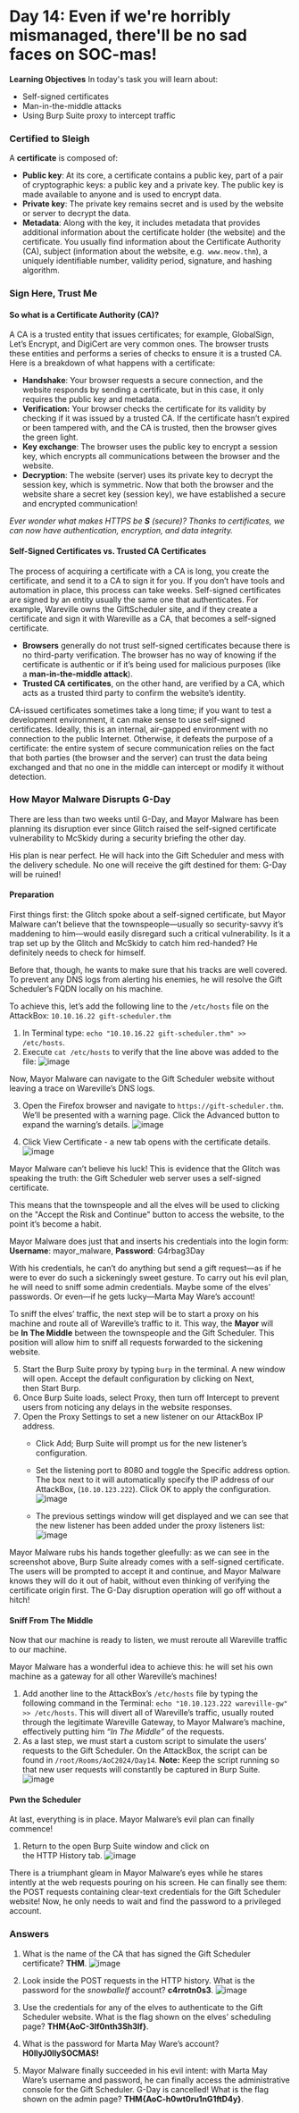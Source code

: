 # Day 14: Even if we're horribly mismanaged, there'll be no sad faces on SOC-mas!

**Learning Objectives**
In today's task you will learn about:
- Self-signed certificates
- Man-in-the-middle attacks
- Using Burp Suite proxy to intercept traffic


### Certified to Sleigh

A **certificate** is composed of:

- **Public key**: At its core, a certificate contains a public key, part of a pair of cryptographic keys: a public key and a private key. The public key is made available to anyone and is used to encrypt data.
- **Private key**: The private key remains secret and is used by the website or server to decrypt the data.
- **Metadata**: Along with the key, it includes metadata that provides additional information about the certificate holder (the website) and the certificate. You usually find information about the Certificate Authority (CA), subject (information about the website, e.g.` www.meow.thm`), a uniquely identifiable number, validity period, signature, and hashing algorithm.

### Sign Here, Trust Me

#### So what is a Certificate Authority (CA)?
A CA is a trusted entity that issues certificates; for example, GlobalSign, Let’s Encrypt, and DigiCert are very common ones. The browser trusts these entities and performs a series of checks to ensure it is a trusted CA. Here is a breakdown of what happens with a certificate:

- **Handshake**: Your browser requests a secure connection, and the website responds by sending a certificate, but in this case, it only requires the public key and metadata.
- **Verification:** Your browser checks the certificate for its validity by checking if it was issued by a trusted CA. If the certificate hasn’t expired or been tampered with, and the CA is trusted, then the browser gives the green light.
- **Key exchange**: The browser uses the public key to encrypt a session key, which encrypts all communications between the browser and the website.
- **Decryption**: The website (server) uses its private key to decrypt the session key, which is symmetric. Now that both the browser and the website share a secret key (session key), we have established a secure and encrypted communication!

*Ever wonder what makes HTTPS be **S** (secure)? Thanks to certificates, we can now have authentication, encryption, and data integrity.*

#### Self-Signed Certificates vs. Trusted CA Certificates
The process of acquiring a certificate with a CA is long, you create the certificate, and send it to a CA to sign it for you. If you don’t have tools and automation in place, this process can take weeks. Self-signed certificates are signed by an entity usually the same one that authenticates. For example, Wareville owns the GiftScheduler site, and if they create a certificate and sign it with Wareville as a CA, that becomes a self-signed certificate.

- **Browsers** generally do not trust self-signed certificates because there is no third-party verification. The browser has no way of knowing if the certificate is authentic or if it’s being used for malicious purposes (like a **man-in-the-middle attack**).
- **Trusted CA certificates**, on the other hand, are verified by a CA, which acts as a trusted third party to confirm the website’s identity.

CA-issued certificates sometimes take a long time; if you want to test a development environment, it can make sense to use self-signed certificates. Ideally, this is an internal, air-gapped environment with no connection to the public Internet. Otherwise, it defeats the purpose of a certificate: the entire system of secure communication relies on the fact that both parties (the browser and the server) can trust the data being exchanged and that no one in the middle can intercept or modify it without detection.

### How Mayor Malware Disrupts G-Day
There are less than two weeks until G-Day, and Mayor Malware has been planning its disruption ever since Glitch raised the self-signed certificate vulnerability to McSkidy during a security briefing the other day.

His plan is near perfect. He will hack into the Gift Scheduler and mess with the delivery schedule. No one will receive the gift destined for them: G-Day will be ruined!

#### Preparation
First things first: the Glitch spoke about a self-signed certificate, but Mayor Malware can’t believe that the townspeople—usually so security-savvy it’s maddening to him—would easily disregard such a critical vulnerability. Is it a trap set up by the Glitch and McSkidy to catch him red-handed? He definitely needs to check for himself.

Before that, though, he wants to make sure that his tracks are well covered. To prevent any DNS logs from alerting his enemies, he will resolve the Gift Scheduler’s FQDN locally on his machine.

To achieve this, let’s add the following line to the `/etc/hosts` file on the AttackBox: `10.10.16.22 gift-scheduler.thm`

1. In Terminal type: `echo "10.10.16.22 gift-scheduler.thm" >> /etc/hosts`.
2. Execute `cat /etc/hosts` to verify that the line above was added to the file:
![image](https://github.com/user-attachments/assets/86dc137b-9e84-48ce-8eb4-43d32df4df94)

Now, Mayor Malware can navigate to the Gift Scheduler website without leaving a trace on Wareville’s DNS logs.

3. Open the Firefox browser and navigate to `https://gift-scheduler.thm`. We’ll be presented with a warning page. Click the Advanced button to expand the warning’s details.
![image](https://github.com/user-attachments/assets/f1376269-6692-44b0-8bd0-0b8676089155)

4. Click View Certificate - a new tab opens with the certificate details.
![image](https://github.com/user-attachments/assets/9fa11992-33a8-4810-bcb3-39378f752375)

Mayor Malware can’t believe his luck! This is evidence that the Glitch was speaking the truth: the Gift Scheduler web server uses a self-signed certificate.

This means that the townspeople and all the elves will be used to clicking on the "Accept the Risk and Continue" button to access the website, to the point it’s become a habit.

Mayor Malware does just that and inserts his credentials into the login form:
**Username**: mayor_malware, **Password**: G4rbag3Day

With his credentials, he can’t do anything but send a gift request—as if he were to ever do such a sickeningly sweet gesture. To carry out his evil plan, he will need to sniff some admin credentials. Maybe some of the elves’ passwords. Or even—if he gets lucky—Marta May Ware’s account!

To sniff the elves’ traffic, the next step will be to start a proxy on his machine and route all of Wareville’s traffic to it. This way, the **Mayor** will be **In The Middle** between the townspeople and the Gift Scheduler. This position will allow him to sniff all requests forwarded to the sickening website.

5. Start the Burp Suite proxy by typing `burp` in the terminal. A new window will open. Accept the default configuration by clicking on Next, then Start Burp.
6. Once Burp Suite loads, select Proxy, then turn off Intercept to prevent users from noticing any delays in the website responses.
7. Open the Proxy Settings to set a new listener on our AttackBox IP address.
	- Click Add; Burp Suite will prompt us for the new listener’s configuration.
	- Set the listening port to 8080 and toggle the Specific address option. The box next to it will automatically specify the IP address of our AttackBox, (`10.10.123.222`). Click OK to apply the configuration.
![image](https://github.com/user-attachments/assets/6a8faf1a-15ff-4255-9ac4-e49bfcafe398)

	- The previous settings window will get displayed and we can see that the new listener has been added under the proxy listeners list:
![image](https://github.com/user-attachments/assets/b920c10b-b1ba-4ed8-bd0a-1e8ed4a90815)

Mayor Malware rubs his hands together gleefully: as we can see in the screenshot above, Burp Suite already comes with a self-signed certificate. The users will be prompted to accept it and continue, and Mayor Malware knows they will do it out of habit, without even thinking of verifying the certificate origin first. The G-Day disruption operation will go off without a hitch!

#### Sniff From The Middle
Now that our machine is ready to listen, we must reroute all Wareville traffic to our machine.

Mayor Malware has a wonderful idea to achieve this: he will set his own machine as a gateway for all other Wareville’s machines!

1. Add another line to the AttackBox’s `/etc/hosts` file by typing the following command in the Terminal: `echo "10.10.123.222 wareville-gw" >> /etc/hosts`. This will divert all of Wareville’s traffic, usually routed through the legitimate Wareville Gateway, to Mayor Malware’s machine, effectively putting him *“In The Middle”* of the requests.
2. As a last step, we must start a custom script to simulate the users’ requests to the Gift Scheduler. On the AttackBox, the script can be found in `/root/Rooms/AoC2024/Day14`. **Note:** Keep the script running so that new user requests will constantly be captured in Burp Suite.
![image](https://github.com/user-attachments/assets/c5e5d67d-40fd-4930-8e7a-4bf1af5cdcd6)

#### Pwn the Scheduler
At last, everything is in place. Mayor Malware’s evil plan can finally commence!

1. Return to the open Burp Suite window and click on the HTTP History tab.
![image](https://github.com/user-attachments/assets/366730f6-3d26-4ada-84ae-c07301188d4d)

There is a triumphant gleam in Mayor Malware’s eyes while he stares intently at the web requests pouring on his screen. He can finally see them: the POST requests containing clear-text credentials for the Gift Scheduler website! Now, he only needs to wait and find the password to a privileged account.

### Answers
1. What is the name of the CA that has signed the Gift Scheduler certificate? **THM**.
![image](https://github.com/user-attachments/assets/69738699-3707-4a23-a8dd-8c69658890d6)

2. Look inside the POST requests in the HTTP history. What is the password for the *snowballelf* account? **c4rrotn0s3**.
![image](https://github.com/user-attachments/assets/17563a9f-d24f-447c-a207-7785ed3067f0)

3. Use the credentials for any of the elves to authenticate to the Gift Scheduler website. What is the flag shown on the elves’ scheduling page? **THM{AoC-3lf0nth3Sh3lf}**.
4. What is the password for Marta May Ware’s account? **H0llyJ0llySOCMAS!**
5. Mayor Malware finally succeeded in his evil intent: with Marta May Ware’s username and password, he can finally access the administrative console for the Gift Scheduler. G-Day is cancelled! What is the flag shown on the admin page? **THM{AoC-h0wt0ru1nG1ftD4y}**.
